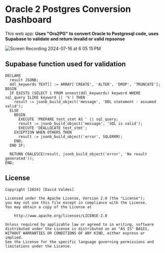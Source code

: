 # Oracle 2 Postgres Conversion Dashboard

This web app: **Uses "Ora2PG" to convert Oracle to Postgresql code, uses Supabase to validate and return invalid or valid repsonse**


![Screen Recording 2024-07-16 at 6 05 15 PM](https://github.com/user-attachments/assets/7259e4d7-451b-43d7-bdeb-a4befb7dc6b9)


## Supabase function used for validation

```
DECLARE
  result JSONB;
  ddl_keywords TEXT[] := ARRAY['CREATE', 'ALTER', 'DROP', 'TRUNCATE'];
BEGIN
  IF EXISTS (SELECT 1 FROM unnest(ddl_keywords) keyword WHERE sql_query ILIKE keyword || '%') THEN
    result := jsonb_build_object('message', 'DDL statement - assumed valid');
  ELSE
    BEGIN
      EXECUTE 'PREPARE test_stmt AS ' || sql_query;
      result := jsonb_build_object('message', 'SQL is valid');
      EXECUTE 'DEALLOCATE test_stmt';
    EXCEPTION WHEN OTHERS THEN
      result := jsonb_build_object('error', SQLERRM);
    END;
  END IF;

  RETURN COALESCE(result, jsonb_build_object('error', 'No result generated'));
END;

```

## License

    Copyright [2024] [David Valdes]

    Licensed under the Apache License, Version 2.0 (the "License");
    you may not use this file except in compliance with the License.
    You may obtain a copy of the License at

        http://www.apache.org/licenses/LICENSE-2.0

    Unless required by applicable law or agreed to in writing, software
    distributed under the License is distributed on an "AS IS" BASIS,
    WITHOUT WARRANTIES OR CONDITIONS OF ANY KIND, either express or implied.
    See the License for the specific language governing permissions and
    limitations under the License.

